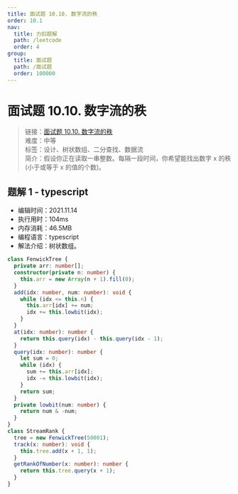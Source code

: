 ```yaml
---
title: 面试题 10.10. 数字流的秩
order: 10.1
nav:
  title: 力扣题解
  path: /leetcode
  order: 4
group:
  title: 面试题
  path: /面试题
  order: 100000
---
```


# 面试题 10.10. 数字流的秩

> 链接：[面试题 10.10. 数字流的秩](https://leetcode-cn.com/problems/rank-from-stream-lcci/)  
> 难度：中等  
> 标签：设计、树状数组、二分查找、数据流  
> 简介：假设你正在读取一串整数。每隔一段时间，你希望能找出数字 x 的秩(小于或等于 x 的值的个数)。

## 题解 1 - typescript

- 编辑时间：2021.11.14
- 执行用时：104ms
- 内存消耗：46.5MB
- 编程语言：typescript
- 解法介绍：树状数组。

```typescript
class FenwickTree {
  private arr: number[];
  constructor(private n: number) {
    this.arr = new Array(n + 1).fill(0);
  }
  add(idx: number, num: number): void {
    while (idx <= this.n) {
      this.arr[idx] += num;
      idx += this.lowbit(idx);
    }
  }
  at(idx: number): number {
    return this.query(idx) - this.query(idx - 1);
  }
  query(idx: number): number {
    let sum = 0;
    while (idx) {
      sum += this.arr[idx];
      idx -= this.lowbit(idx);
    }
    return sum;
  }
  private lowbit(num: number) {
    return num & -num;
  }
}
class StreamRank {
  tree = new FenwickTree(50001);
  track(x: number): void {
    this.tree.add(x + 1, 1);
  }
  getRankOfNumber(x: number): number {
    return this.tree.query(x + 1);
  }
}
```
